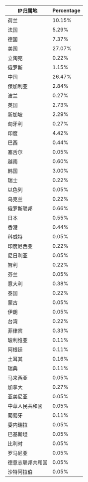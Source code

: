 | IP归属地 | Percentage |
| ------- | ---------- |
| 荷兰 | 10.15% |
| 法国 | 5.29% |
| 德国 | 7.37% |
| 美国 | 27.07% |
| 立陶宛 | 0.22% |
| 俄罗斯 | 1.15% |
| 中国 | 26.47% |
| 保加利亚 | 2.84% |
| 波兰 | 0.27% |
| 英国 | 2.73% |
| 新加坡 | 2.29% |
| 匈牙利 | 0.27% |
| 印度 | 4.42% |
| 巴西 | 0.44% |
| 塞舌尔 | 0.05% |
| 越南 | 0.60% |
| 韩国 | 3.00% |
| 瑞士 | 0.22% |
| 以色列 | 0.05% |
| 乌克兰 | 0.22% |
| 俄罗斯联邦 | 0.66% |
| 日本 | 0.55% |
| 香港 | 0.44% |
| 科威特 | 0.05% |
| 印度尼西亚 | 0.22% |
| 尼日利亚 | 0.05% |
| 智利 | 0.22% |
| 芬兰 | 0.05% |
| 意大利 | 0.38% |
| 泰国 | 0.22% |
| 蒙古 | 0.05% |
| 伊朗 | 0.05% |
| 台湾 | 0.22% |
| 菲律宾 | 0.33% |
| 玻利维亚 | 0.11% |
| 阿根廷 | 0.11% |
| 土耳其 | 0.16% |
| 瑞典 | 0.11% |
| 马来西亚 | 0.05% |
| 加拿大 | 0.27% |
| 亚美尼亚 | 0.05% |
| 中華人民共和國 | 0.05% |
| 葡萄牙 | 0.11% |
| 委内瑞拉 | 0.05% |
| 巴基斯坦 | 0.05% |
| 比利时 | 0.05% |
| 罗马尼亚 | 0.05% |
| 德意志联邦共和国 | 0.05% |
| 沙特阿拉伯 | 0.05% |
